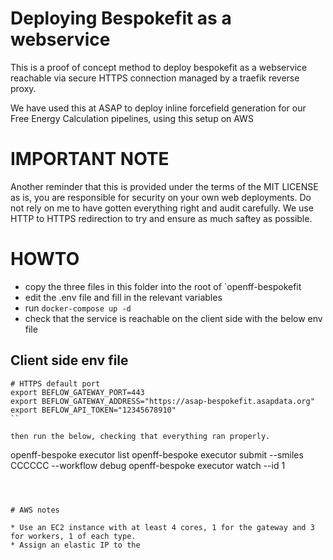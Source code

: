 # Deploying Bespokefit as a webservice

This is a proof of concept method to deploy bespokefit as a webservice reachable via secure HTTPS connection managed by a traefik reverse proxy. 

We have used this at ASAP to deploy inline forcefield generation for our Free Energy Calculation pipelines, using this setup on AWS


# IMPORTANT NOTE

Another reminder that this is provided under the terms of the MIT LICENSE as is, you are responsible for security on your own web deployments. Do not rely on me to have gotten everything right and audit carefully. We use HTTP to HTTPS redirection to try and ensure as much saftey as possible. 

# HOWTO

* copy the three files in this folder into the root of `openff-bespokefit
* edit the .env file and fill in the relevant variables
* run `docker-compose up -d` 
* check that the service is reachable on the client side with the below env file 

## Client side env file

```
# HTTPS default port
export BEFLOW_GATEWAY_PORT=443
export BEFLOW_GATEWAY_ADDRESS="https://asap-bespokefit.asapdata.org"
export BEFLOW_API_TOKEN="12345678910"
``

then run the below, checking that everything ran properly.

```
openff-bespoke executor  list
openff-bespoke executor submit --smiles CCCCCC --workflow debug
openff-bespoke executor watch --id 1
```



# AWS notes 

* Use an EC2 instance with at least 4 cores, 1 for the gateway and 3 for workers, 1 of each type. 
* Assign an elastic IP to the 